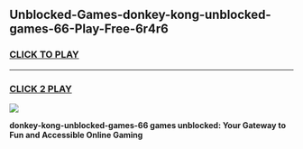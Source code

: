 
## Unblocked-Games-donkey-kong-unblocked-games-66-Play-Free-6r4r6
<h3>
<a href="https://premium76.site?title=donkey-kong-unblocked-games-66&ref=10A">CLICK TO PLAY</a></h3>
<hr>

<h3>
<a href="https://premium76.site?title=donkey-kong-unblocked-games-66&ref=10A">CLICK 2 PLAY</a>
  
</h3>

<a href="https://premium76.site?title=donkey-kong-unblocked-games-66&ref=10A"><img src="https://clearcache.store/games.png"></a>


**donkey-kong-unblocked-games-66 games unblocked: Your Gateway to Fun and Accessible Online Gaming**
